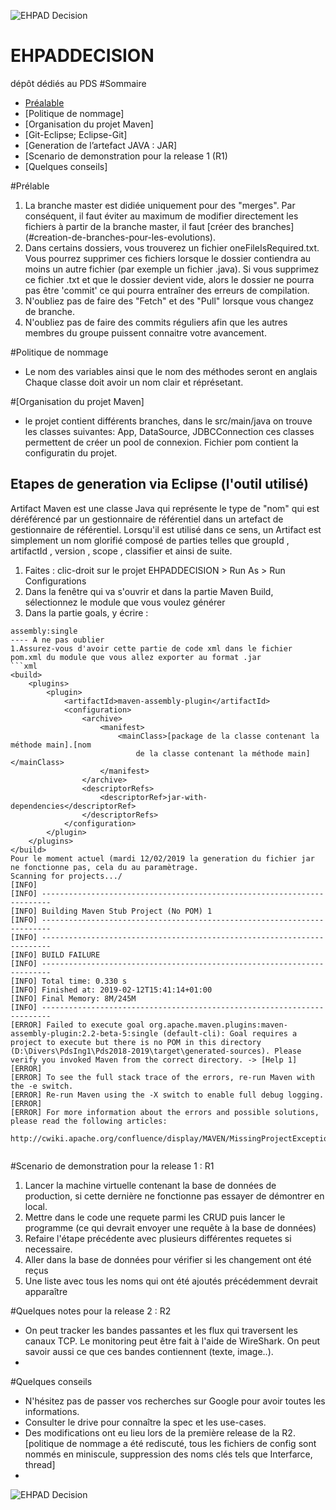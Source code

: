  ![EHPAD Decision](https://github.com/PDS-ing1/PDS/blob/master/Ehpaddecision.png)

# EHPADDECISION
dépôt dédiés au PDS
#Sommaire
- [Préalable](#avant-de-commencer)
- [Politique de nommage]
- [Organisation du projet Maven] 
- [Git-Eclipse; Eclipse-Git]
- [Generation de l’artefact JAVA : JAR]
- [Scenario de demonstration pour la release 1 (R1)
- [Quelques conseils]

#Prélable
1. La branche master est didiée uniquement pour des "merges".
	Par conséquent, il faut éviter au maximum de modifier directement les fichiers à partir de la branche master, il faut [créer des branches] (#creation-de-branches-pour-les-evolutions).
2. Dans certains dossiers, vous trouverez un fichier oneFileIsRequired.txt. Vous pourrez supprimer ces fichiers lorsque le dossier contiendra au moins un autre fichier (par exemple un fichier .java). Si vous supprimez ce fichier .txt et que le dossier devient vide, alors le dossier ne pourra pas être 'commit' ce qui pourra entraîner des erreurs de compilation.
3. N'oubliez pas de faire des "Fetch" et des "Pull" lorsque vous changez de branche.
4. N'oubliez pas de faire des commits réguliers afin que les autres membres du groupe puissent connaitre votre avancement.


#Politique de nommage
- Le nom des variables ainsi que le nom des méthodes seront en anglais
	Chaque classe doit avoir un nom clair et réprésetant.

#[Organisation du projet Maven]
- le projet contient différents branches, dans le src/main/java on trouve les classes suivantes: 
	App, DataSource, JDBCConnection ces classes permettent de créer un pool de connexion. 
	Fichier pom contient la configuratin du projet. 
	


## Etapes de generation via Eclipse (l'outil utilisé) 
 Artifact Maven est une classe Java qui représente le type de "nom" qui est déréférencé par un gestionnaire de référentiel dans un artefact de gestionnaire de référentiel. Lorsqu'il est utilisé dans ce sens, un Artifact est simplement un nom glorifié composé de parties telles que groupId , artifactId , version , scope , classifier et ainsi de suite.
1. Faites : clic-droit sur le projet EHPADDECISION > Run As > Run Configurations
2. Dans la fenêtre qui va s'ouvrir et dans la partie Maven Build, sélectionnez le module que vous voulez générer
3. Dans la partie goals, y écrire :
```
assembly:single
---- A ne pas oublier
1.Assurez-vous d'avoir cette partie de code xml dans le fichier pom.xml du module que vous allez exporter au format .jar
```xml
<build>
	<plugins>
		<plugin>
			<artifactId>maven-assembly-plugin</artifactId>
			<configuration>
				<archive>
					<manifest>
						<mainClass>[package de la classe contenant la méthode main].[nom
							de la classe contenant la méthode main]</mainClass>
					</manifest>
				</archive>
				<descriptorRefs>
					<descriptorRef>jar-with-dependencies</descriptorRef>
				</descriptorRefs>
			</configuration>
		</plugin>
	</plugins>
</build>
Pour le moment actuel (mardi 12/02/2019 la generation du fichier jar ne fonctionne pas, cela du au paramètrage. 
Scanning for projects.../
[INFO]                                                                         
[INFO] ------------------------------------------------------------------------
[INFO] Building Maven Stub Project (No POM) 1
[INFO] ------------------------------------------------------------------------
[INFO] ------------------------------------------------------------------------
[INFO] BUILD FAILURE
[INFO] ------------------------------------------------------------------------
[INFO] Total time: 0.330 s
[INFO] Finished at: 2019-02-12T15:41:14+01:00
[INFO] Final Memory: 8M/245M
[INFO] ------------------------------------------------------------------------
[ERROR] Failed to execute goal org.apache.maven.plugins:maven-assembly-plugin:2.2-beta-5:single (default-cli): Goal requires a project to execute but there is no POM in this directory (D:\Divers\PdsIng1\Pds2018-2019\target\generated-sources). Please verify you invoked Maven from the correct directory. -> [Help 1]
[ERROR] 
[ERROR] To see the full stack trace of the errors, re-run Maven with the -e switch.
[ERROR] Re-run Maven using the -X switch to enable full debug logging.
[ERROR] 
[ERROR] For more information about the errors and possible solutions, please read the following articles:
  http://cwiki.apache.org/confluence/display/MAVEN/MissingProjectException


```
#Scenario de demonstration pour la release 1 : R1
1. Lancer la machine virtuelle contenant la base de données de production, si cette dernière ne fonctionne pas essayer de démontrer en local.
2. Mettre dans le code une requete parmi les CRUD puis lancer le programme (ce qui devrait envoyer une requête à la base de données)
4. Refaire l'étape précédente avec plusieurs différentes requetes si necessaire.
5. Aller dans la base de données pour vérifier si les changement ont été reçus
6. Une liste avec tous les noms qui ont été ajoutés précédemment devrait apparaître

#Quelques notes pour la release 2 : R2


- On peut tracker les bandes passantes et les flux qui traversent les canaux TCP. Le monitoring peut être fait à l'aide de WireShark. On peut savoir aussi ce que ces bandes contiennent (texte, image..).
- 


#Quelques conseils
- N'hésitez pas de passer vos recherches sur Google pour avoir toutes les informations.
- Consulter le drive pour connaître la spec et les use-cases.
- Des modifications ont eu lieu lors de la première release de la R2. [politique de nommage a été rediscuté, tous les fichiers de config sont nommés en miniscule, suppression des noms clés tels que Interfarce, thread]
- 


 ![EHPAD Decision](https://github.com/PDS-ing1/PDS/blob/master/Ehpaddecision.png)

